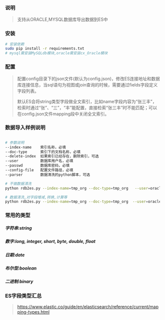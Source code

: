 ### 说明
> 支持从ORACLE,MYSQL数据库导出数据到ES中

### 安装

```sh
# 安装依赖
sudo pip install -r requirements.txt
# mysql需安装MySQLdb模块,oracle需安装cx_Oracle模块

```

### 配置
> 配置config目录下的json文件(默认为config.json)，修改ES连接地址和数据库连接信息，当sql语句为视图或join查询的时候，需要通过fields字段定义字段列表。
>
> 默认ES会将string类型字段做全文索引，比如name字段内容为“张三丰”，检索时通过“张”、“三”，“丰”能配置，直接检索“张三丰”时不能匹配；可以在config.json文件mapping段中关闭全文索引。

### 数据导入样例说明

```sh

# 参数说明
--index-name    索引名称，必填
--doc-type      索引下的文档名称，必填
--delete-index  如果索引已经存在，删除索引，可选
--user          数据库用户名，必填
--passwd        数据库密码，必填
--config-file   配置文件路径，必填
--parser        数据清洗的python脚本，可选

# 不做数据清洗
python rdb2es.py --index-name=tmp_org --doc-type=tmp_org   --user=oracle --passwd=test123 --config-file=config/config.json  --delete-index

# 数据清洗,对字段增减,转换,计算等
python rdb2es.py --index-name=tmp_org --doc-type=tmp_org  --user=oracle --passwd=test123 --config-file=config/config.json  --parser=test_tags --delete-index


```



### 常用的类型

##### 字符串:string
##### 数字:long, integer, short, byte, double, float
##### 日期:date
##### 布尔型:boolean
##### 二进制:binary



### ES字段类型汇总
> https://www.elastic.co/guide/en/elasticsearch/reference/current/mapping-types.html

